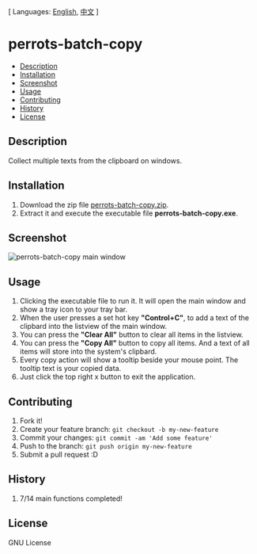 [ Languages: [English](README.md), [中文](README-zh.md) ]

# perrots-batch-copy

- [Description](#description)
- [Installation](#installation)
- [Screenshot](#screenshot)
- [Usage](#usage)
- [Contributing](#contributing)
- [History](#history)
- [License](#license)

## Description
Collect multiple texts from the clipboard on windows.

## Installation

1. Download the zip file [perrots-batch-copy.zip](https://drive.google.com/file/d/0B9-PjjwL3-xYUS1lOGxTbXFSVFE/view?usp=sharing).
2. Extract it and execute the executable file **perrots-batch-copy.exe**.

## Screenshot
![perrots-batch-copy main window](https://drive.google.com/uc?export=download&id=0B9-PjjwL3-xYcjJ4ZzFLbDRPakU)

## Usage

1. Clicking the executable file to run it. It will open the main window and show a tray icon to your tray bar.
2. When the user presses a set hot key **"Control+C"**, to add a text of the clipbard into the listview of the main window.
3. You can press the **"Clear All"** button to clear all items in the listview.
4. You can press the **"Copy All"** button to copy all items. And a text of all items will store into the system's clipbard.
5. Every copy action will show a tooltip beside your mouse point. The tooltip text is your copied data.
6. Just click the top right x button to exit the application.

## Contributing

1. Fork it!
2. Create your feature branch: `git checkout -b my-new-feature`
3. Commit your changes: `git commit -am 'Add some feature'`
4. Push to the branch: `git push origin my-new-feature`
5. Submit a pull request :D

## History

1. 7/14 main functions completed!

## License

GNU License
